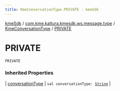 ```yaml
---
title: KmeConversationType.PRIVATE - kmeSdk
---
```


[kmeSdk](../../index.html) / [com.kme.kaltura.kmesdk.ws.message.type](../index.html) / [KmeConversationType](index.html) / [PRIVATE](./-p-r-i-v-a-t-e.html)

# PRIVATE

`PRIVATE`

### Inherited Properties

| [conversationType](conversation-type.html) | `val conversationType: `[`String`](https://kotlinlang.org/api/latest/jvm/stdlib/kotlin/-string/index.html) |

